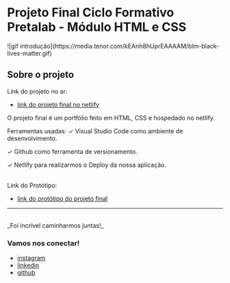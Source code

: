 # Projeto Final Ciclo Formativo Pretalab - Módulo HTML e CSS

<div text-align= "center">
![gif introdução](https://media.tenor.com/kEAnh8hUprEAAAAM/blm-black-lives-matter.gif)
</div>

## Sobre o projeto
Link do projeto no ar:

- [link do projeto final no netlify](https://www.figma.com/file/dykEV9jRKyK7K83CQ74zfP/Portfolio-Ciclo-Formativo-II---M%C3%B3dulo-I?node-id=0%3A1)


O projeto final é um portfólio feito em HTML, CSS e hospedado no netlify.

Ferramentas usadas:
✓		Visual Studio Code como ambiente de desenvolvimento.

✓		Github como ferramenta de versionamento.

✓		Netlify para realizarmos o Deploy da nossa aplicação.

<br>
Link do Protótipo:

- [link do protótipo do projeto final](https://www.figma.com/file/dykEV9jRKyK7K83CQ74zfP/Portfolio-Ciclo-Formativo-II---M%C3%B3dulo-I?node-id=0%3A1)

---
<br>
_Foi incrível caminharmos juntas!_
<br>

### Vamos nos conectar!

- [instagram](https://www.instagram.com/isamaradasneves/)
- [linkedin](https://www.linkedin.com/in/isamara-das-neves-557136113/)
- [github](https://github.com/IsamaraNeves15)

<br>
